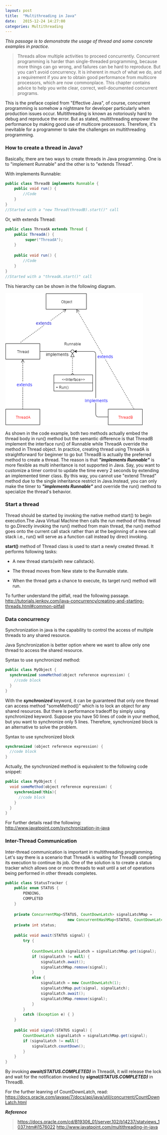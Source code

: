 ```yaml
---
layout: post
title:  "Multithreading in Java"
date:   2015-12-24 14:27:00
categories: Multithreading
---
```


*This passage is to demonstrate the usage of thread and some concrete examples in practice.*

>Threads allow multiple activities to proceed concurrently. Concurrent programming is harder than single-threaded programming, because more things can go wrong, and failures can be hard to reproduce. But you can’t avoid concurrency. It is inherent in much of what we do, and a requirement if you are to obtain good performance from multicore processors, which are now commonplace. This chapter contains advice to help you write clear, correct, well-documented concurrent programs.

This is the preface copied from "Effective Java", of course, concurrent programming is somehow a nightmare for developer particularly when production issues occur. Multithreading is known as notoriously hard to debug and reproduce the error. But as stated, multithreading empower the performance by making good use of multicore processors. Therefore, it's inevitable for a programmer to take the challenges on multithreading programming.

### How to create a thread in Java?

Basically, there are two ways to create threads in Java programming. One is to "implement Runnable" and the other is to "extends Thread".

With implements Runnable:

```java
public class ThreadB implements Runnable {
    public void run() {
        //Code
    }
}
//Started with a "new Thread(threadB).start()" call
```
Or, with extends Thread:

```java
public class ThreadA extends Thread {
    public ThreadA() {
         super("ThreadA");
    }

    public void run() {
        //Code
    }
}
//Started with a "threadA.start()" call
```
This hierarchy can be shown in the following diagram.

![Alt text](/resources/multithreading/thread-runnable-erp.png)

As shown in the code example, both two methods actually embed the thread body in run() method but the semantic difference is that ThreadB implement the interface run() of Runnable while ThreadA override the method in Thread object. In practice, creating thread using ThreadA is straightforward for beginner to go but ThreadB is actually the preferred method to create a thread. The reason is that ***"implements Runnable"*** is more flexible as multi inheritance is not supported in Java. Say, you want to customize a timer control to update the time every 2 seconds by extending an implemented timer class. By this way, you cannot use "extend Thread" method due to the single inheritance restrict in Java.Instead, you can only make the timer to ***"implements Runnable"*** and override the run() method to specialize the thread's behavior.

### Start a thread

Thread should be started by invoking the native method start() to begin execution.The Java Virtual Machine then calls the run method of this thread to go.Directly invoking the run() method from main thread, the run() method goes onto the current call stack rather than at the beginning of a new call stack i.e., run() will serve as a function call instead by direct invoking.

**start()** method of Thread class is used to start a newly created thread. It performs following tasks:

* A new thread starts(with new callstack).

* The thread moves from New state to the Runnable state.

* When the thread gets a chance to execute, its target run() method will run.

To further understand the pitfall, read the following passage.
http://tutorials.jenkov.com/java-concurrency/creating-and-starting-threads.html#common-pitfall

### Data concurrency

Synchronization in java is the capability to control the access of multiple threads to any shared resource.

Java Synchronization is better option where we want to allow only one thread to access the shared resource.

Syntax to use synchronized method:

```java
public class MyObject {
  synchronized someMethod(object reference expression) {   
    //code block   
  }  
}
```

With the ***synchronized*** keyword, it can be guaranteed that only one thread can access method "someMethod()" which is to lock an object for any shared resources. But there is performance tradeoff by simply using synchronized keyword. Suppose you have 50 lines of code in your method, but you want to synchronize only 5 lines. Therefore, synchronized block is an alternative to solve the problem.

Syntax to use synchronized block

```java
synchronized (object reference expression) {   
  //code block   
}
```

Actually, the synchronized method is equivalent to the following code snippet:

```java
public class MyObject {
  void someMethod(object reference expression) {  
    synchronized(this){
      //code block   
    }
  }  
}
```

For further details read the following:
http://www.javatpoint.com/synchronization-in-java

### Inter-Thread Communication

Inter-thread communication is important in multithreading programming. Let's say there is a scenario that ThreadA is waiting for ThreadB completing its execution to continue its job. One of the solution is to create a status tracker which allows one or more threads to wait until a set of operations being performed in other threads completes.

```java
public class StatusTracker {
	public enum STATUS {
		PENDING,
		COMPLETED
	}		

	private ConcurrentMap<STATUS, CountDownLatch> signalLatchMap =
				  			new ConcurrentHashMap<STATUS, CountDownLatch>();
	private int status;

	public void await(STATUS signal) {
		try {

			CountDownLatch signalLatch = signalLatchMap.get(signal);
			if (signalLatch != null) {
				signalLatch.await();
				signalLatchMap.remove(signal);
			}
			else {
				signalLatch = new CountDownLatch(1);
				signalLatchMap.put(signal, signalLatch);
				signalLatch.await();
				signalLatchMap.remove(signal);
			}
		}
		catch (Exception e) { }
	}

	public void signal(STATUS signal) {
		CountDownLatch signalLatch = signalLatchMap.get(signal);
		if (signalLatch != null){
			signalLatch.countDown();
		}
	}
}
```

By invoking ***await(STATUS.COMPLETED)*** in ThreadA, it will release the lock and wait for the notification invoked by ***signal(STATUS.COMPLETED)*** in ThreadB.

For the further leanring of CountDownLatch, read:
https://docs.oracle.com/javase/7/docs/api/java/util/concurrent/CountDownLatch.html

***Reference***
>https://docs.oracle.com/cd/B19306_01/server.102/b14237/statviews_1037.htm#i1576022
>http://www.javatpoint.com/multithreading-in-java
